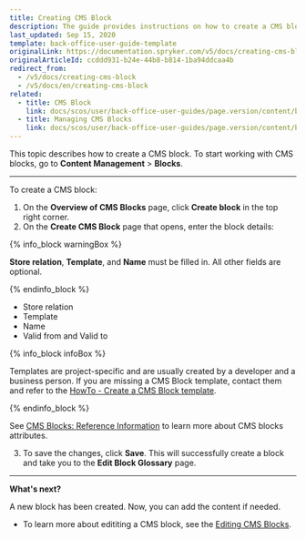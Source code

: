 ```yaml
---
title: Creating CMS Block
description: The guide provides instructions on how to create a CMS block in the Back Office.
last_updated: Sep 15, 2020
template: back-office-user-guide-template
originalLink: https://documentation.spryker.com/v5/docs/creating-cms-block
originalArticleId: ccddd931-b24e-44b8-b814-1ba94ddcaa4b
redirect_from:
  - /v5/docs/creating-cms-block
  - /v5/docs/en/creating-cms-block
related:
  - title: CMS Block
    link: docs/scos/user/back-office-user-guides/page.version/content/blocks/cms-block.html
  - title: Managing CMS Blocks
    link: docs/scos/user/back-office-user-guides/page.version/content/blocks/managing-cms-blocks.html
---
```


This topic describes how to create a CMS block.
To start working with CMS blocks, go to **Content Management** > **Blocks**.
***

To create a CMS block:

1. On the **Overview of CMS Blocks** page,  click  **Create block** in the top right corner.
2. On the **Create CMS Block** page that opens, enter the block details:

{% info_block warningBox %}

**Store relation**, **Template**, and **Name** must be filled in. All other fields are optional.

{% endinfo_block %}

* Store relation
* Template
* Name
* Valid from and Valid to

{% info_block infoBox %}

Templates are project-specific and are usually created by a developer and a business person. If you are missing a CMS Block template, contact them and refer to the [HowTo - Create a CMS Block template](/docs/scos/dev/tutorials/{{page.version}}/howtos/feature-howtos/cms/howto-create-cms-templates.html#adding-a-template-for-a-cms-block).

{% endinfo_block %}

See [CMS Blocks: Reference Information](/docs/scos/user/back-office-user-guides/{{page.version}}/content/blocks/references/cms-block-reference-information.html) to learn more about CMS blocks attributes.

3. To save the changes, click **Save**. This will successfully create a block and take you to the **Edit Block Glossary** page.

***
**What's next?**

A new block has been created. Now, you can add the content if needed.

* To learn more about edititing a CMS block, see the [Editing CMS Blocks](/docs/scos/user/back-office-user-guides/{{page.version}}/content/blocks/managing-cms-blocks.html#editing-blocks).

